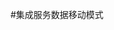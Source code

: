                                                                                                                                                                                                                     #集成服务数据移动模式